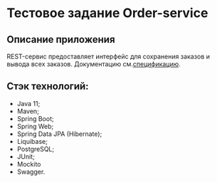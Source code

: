 # Тестовое задание Order-service

## Описание приложения

REST-сервис предоставляет интерфейс для сохранения заказов и вывода всех заказов.
Документацию см.[спецификацию](OrderServiceSpecification.yaml).

## Стэк технологий:

- Java 11;
- Maven;
- Spring Boot;
- Spring Web;
- Spring Data JPA (Hibernate);
- Liquibase;
- PostgreSQL;
- JUnit;
- Mockito
- Swagger.


